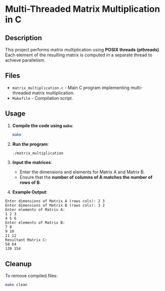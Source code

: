 # Multi-Threaded Matrix Multiplication in C

## Description
This project performs matrix multiplication using **POSIX threads (pthreads)**. Each element of the resulting matrix is computed in a separate thread to achieve parallelism.

## Files
- `matrix_multiplication.c` - Main C program implementing multi-threaded matrix multiplication.
- `Makefile` - Compilation script.

## Usage

1. **Compile the code using `make`**:
   ```sh
   make
   ```

2. **Run the program**:
   ```sh
   ./matrix_multiplication
   ```

3. **Input the matrices**:
   - Enter the dimensions and elements for Matrix A and Matrix B.
   - Ensure that the **number of columns of A matches the number of rows of B**.

4. **Example Output**:

```
Enter dimensions of Matrix A (rows cols): 2 3
Enter dimensions of Matrix B (rows cols): 3 2
Enter elements of Matrix A:
1 2 3
4 5 6
Enter elements of Matrix B:
7 8
9 10
11 12
Resultant Matrix C:
58 64
139 154
```

## Cleanup
To remove compiled files:
```sh
make clean
```